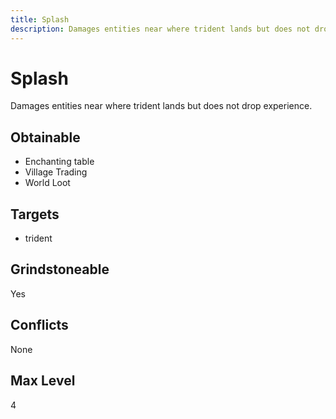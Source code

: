 ```yaml
---
title: Splash
description: Damages entities near where trident lands but does not drop experience.
---
```

# Splash
Damages entities near where trident lands but does not drop experience.
## Obtainable
- Enchanting table
- Village Trading
- World Loot
## Targets
- trident
## Grindstoneable
Yes
## Conflicts
None
## Max Level
4
